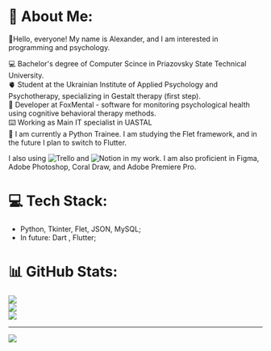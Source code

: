 # 💫 About Me:
🫡Hello, everyone!
My name is Alexander, and I am interested in programming and psychology.

💻 Bachelor's degree of Computer Scince in Priazovsky State Technical University.<br>
🫀 Student at the Ukrainian Institute of Applied Psychology and Psychotherapy, specializing in Gestalt therapy (first step).<br>
🧠 Developer at FoxMental -  software for monitoring psychological health using cognitive behavioral therapy methods.<br>
⌨️ Working as Main IT specialist in UASTAL<br>
🐍 I am currently a Python Trainee. I am studying the Flet framework, and in the future I plan to switch to Flutter.<br>

I also using ![Trello](https://img.shields.io/badge/Trello-%23026AA7.svg?style=for-the-badge&logo=Trello&logoColor=white) and ![Notion](https://img.shields.io/badge/Notion-%23000000.svg?style=for-the-badge&logo=notion&logoColor=white) in my work. I am also proficient in Figma, Adobe Photoshop, Coral Draw, and Adobe Premiere Pro.


# 💻 Tech Stack:
- Python, Tkinter, Flet, JSON, MySQL; <br>
- In future: Dart , Flutter; <br>

# 📊 GitHub Stats:
![](https://github-readme-stats.vercel.app/api?username=kiordev&theme=blueberry&hide_border=false&include_all_commits=true&count_private=true)<br/>
![](https://github-readme-streak-stats.herokuapp.com/?user=kiordev&theme=blueberry&hide_border=false)<br/>
![](https://github-readme-stats.vercel.app/api/top-langs/?username=kiordev&theme=blueberry&hide_border=false&include_all_commits=true&count_private=true&layout=compact)

---
[![](https://visitcount.itsvg.in/api?id=kiordev&icon=0&color=0)](https://visitcount.itsvg.in)

<!-- Proudly created with GPRM ( https://gprm.itsvg.in ) -->
